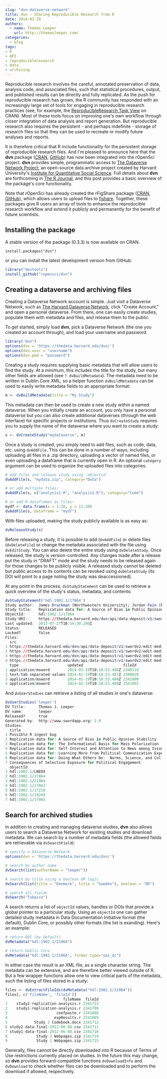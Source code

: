 ```yaml
---
slug: "dvn-dataverse-network"
title: dvn - Sharing Reproducible Research from R
date: 2014-02-20
authors:
  - name: Thomas Leeper
    url: http://thomasleeper.com/
categories:
  - blog
tags:
- R
- API
- reproducibleresearch
- data
- archiving
---
```


Reproducible research involves the careful, annotated preservation of data, analysis code, and associated files, such that statistical procedures, output, and published results can be directly and fully replicated. As the push for reproducible research has grown, the R community has responded with an increasingly large set of tools for engaging in reproducible research practices (see, for example, the [ReproducibleResearch Task View](http://cran.r-project.org/web/views/ReproducibleResearch.html) on CRAN). Most of these tools focus on improving one's own workflow through closer integration of data analysis and report generation. But reproducible research also requires the persistent - and perhaps indefinite - storage of research files so that they can be used to recreate or modify future analyses and reports.

It is therefore critical that R include functionality for the persistent storage of reproducible research files. And I'm pleased to announce here that the **dvn** package ([CRAN](http://cran.r-project.org/web/packages/dvn/index.html), [GitHub](http://ropensci.org/dvn.html)) has now been integrated into the rOpenSci project. **dvn** provides simple, programmatic access to [The Dataverse Network Project](http://thedata.org/), an open-source data archive project created by Harvard University's [Institute for Quantitative Social Science](http://www.iq.harvard.edu/). Full details about **dvn** are forthcoming in [The R Journal](http://journal.r-project.org/), and this post provides a basic overview of the package's core functionality.

Note that rOpenSci has already created the rFigShare package ([CRAN](http://cran.r-project.org/web/packages/rfigshare/index.html), [GitHub](http://ropensci.org/rfigshare.html)), which allows users to upload files to [fishare](http://figshare.com/). Together, these packages give R users an array of tools to enhance the reproducible research workflow and extend it publicly and permanently for the benefit of future scientists.

## Installing the package

A stable version of the package (0.3.3) is now available on CRAN.

```
install.packages("dvn")
```

or you can install the latest development version from GitHub:

```r
library("devtools")
install_github("ropensci/dvn")
```

## Creating a dataverse and archiving files

Creating a Dataverse Network account is simple. Just visit a Dataverse Network, such as [The Harvard Dataverse Network](http://thedata.harvard.edu/dvn/), click "Create Account," and open a personal dataverse. From there, one can easily create studies, populate them with metadata and files, and release them to the public.

To get started, simply load **dvn**, pick a Dataverse Network (the one you created an account through), and load your username and password.

```r
library("dvn")
options(dvn = 'https://thedata.harvard.edu/dvn/')
options(dvn.user = "username")
options(dvn.pwd = "password")
```

Creating a study requires supplying basic metadata that will allow users to find the study. At a minimum, this includes the title for the study, but many other fields are allowed (see `? dvBuildMetadata`). The metadata need to be written in Dublin Core XML, so a helper function `dvBuildMetadata` can be used to easily write metadata fields to an appropriate format:

```r
m <- dvBuildMetadata(title = "My Study")
```

This metadata can then be used to create a new study within a named dataverse. When you initially create an account, you only have a personal dataverse but you can also create additional dataverses (through the web interface) for specific projects or institutions. Thus `dvCreateStudy` requires you to supply the name of the dataverse where you want to create a study:

```r
s <- dvCreateStudy("mydataverse", m)
```

Once a study is created, you simply need to add files, such as code, data, etc. using `dvAddFile`. This can be done in a number of ways, including uploading all files in a .zip directory, uploading a vector of named files, or even uploading a dataframe that is currently open in R. An optional `category` argument can be used to organize the uploaded files into categories.

```r
# add files and release study using `objectid`
dvAddFile(s, "mydata.zip", category="Data")

# or add multiple files:
dvAddFile(s, c("analysis1.R", "analysis2.R"), category="Code")

# or add R dataframes as files:
mydf <- data.frame(x = 1:10, y = 11:20)
dvAddFile(s, dataframe = "mydf")
```

With files uploaded, making the study publicly available is as easy as:

```r
dvReleaseStudy(s)
```

Before releasing a study, it is possible to add (`dvAddFile`) or delete files (`dvDeleteFile`) or change the metadata associated with the file using `dvEditStudy`. You can also delete the entire study using `dvDeleteStudy`. Once released, the study is version-controlled. Any changes made after a release put the study in "DRAFT" mode and the study needs to be released again for those changes to be publicly visible. A released study cannot be deleted but public access to its contents can be revoked using `dvDeleteStudy` (its DOI will point to a page noting the study was deaccessioned).

At any point in the process, `dvStudyStatement` can be used to retrieve a quick overview of the study's status, metadata, and contents:

```r
dvStudyStatement('hdl:1902.1/17864')
Study author:  James Druckman (Northwestern University); Jordan Fein (Northwestern University); Thomas Leeper (Northwestern University)
Study title:   Replication data for: A Source of Bias in Public Opinion Stability
ObjectId:      hdl:1902.1/17864
Study URI:     https://thedata.harvard.edu/dvn/api/data-deposit/v1/swordv2/edit/study/hdl:1902.1/17864
Last updated:  2013-07-27T10:54:30.200Z
Status:        RELEASED
Locked?        false
Files:
  src
1 https://thedata.harvard.edu/dvn/api/data-deposit/v1/swordv2/edit-media/file/2340116/Codebook2011-05-04.doc
2 https://thedata.harvard.edu/dvn/api/data-deposit/v1/swordv2/edit-media/file/2309028/Data.tab
3 https://thedata.harvard.edu/dvn/api/data-deposit/v1/swordv2/edit-media/file/2341890/Articles.doc
4 https://thedata.harvard.edu/dvn/api/data-deposit/v1/swordv2/edit-media/file/2341891/Questionnaire.doc
  type                      updated                  fileId
1 application/msword        2014-02-19T10:18:53.486Z 2340116
2 text/tab-separated-values 2014-02-19T10:18:53.487Z 2309028
3 application/msword        2014-02-19T10:18:53.488Z 2341890
4 application/msword        2014-02-19T10:18:53.489Z 2341891
```

And `dvUserStudies` can retrieve a listing of all studies in one's dataverse:

```r
dvUserStudies('leeper')
DV Title:      Thomas J. Leeper
DV name:       leeper
Released?      true
Generated by:  http://www.swordapp.org/ 2.0
Studies:
  title
1 Possible R ingest bug
2 Replication data for: A Source of Bias in Public Opinion Stability
3 Replication data for: The Informational Basis for Mass Polarization
4 Replication data for: Self-Interest and Attention to News among Issue Publics
5 Replication data for: Learning More from Political Communication Experiments: The Importance of Pretreatment Effects
6 Replication data for: Doing What Others Do:  Norms, Science, and Collective Action on Global Warming
7 Consequences of Selective Exposure for Political Engagement
  objectId
1 hdl:1902.1/LNEOX
2 hdl:1902.1/17864
3 hdl:1902.1/21964
4 hdl:1902.1/17863
5 hdl:1902.1/17218
6 hdl:1902.1/18249
7 hdl:1902.1/17865
```

## Search for archived studies

In addition to creating and managing dataverse studies, **dvn** also allows users to search a Dataverse Network for existing studies and download metadata. We can search by a number of metadata fields (the allowed fields are retrievable via `dvSearchField`):

```r
# specify a Dataverse Network
options(dvn = 'https://thedata.harvard.edu/dvn/')

# search by author name
dvSearch(list(authorName = "leeper"))

# search by title using a boolean OR logic
dvSearch(list(title = "Denmark", title = "Sweden"), boolean = "OR")

# search all fields
dvSearch("Tobacco")
```

A search returns a list of `objectId` values, handles or DOIs that provide a global pointer to a particular study. Using an `objectId` one can gather detailed study metadata in Data Documentation Initiative format (the default), Dublin Core, or possibly other formats (the list is exanding). Here's an example:

```r
# return DDI (by default)
dvMetadata("hdl:1902.1/21964")

# return Dublic Core
dvMetadata("hdl:1902.1/21964", format.type="oai_dc")
```

In either case the result is an XML file, as a single character string. The metadata can be extensive, and are therefore better viewed outside of R. But a few wrapper functions allow one to view critical parts of the metadata, such the listing of files stored in a study:

```r
files <- dvExtractFileIds(dvMetadata("hdl:1902.1/21964"))
files[, c('fileName', 'fileId')]
                          fileName  fileId
1    study2-replication-analysis.r 2341713
2    study1-replication-analysis.r 2341709
3                      coefpaste.r 2341888
4                     expResults.r 2341889
5            Study 2 Codebook.docx 2341712
6 study2-data-final-2012-06-08.csv 2341711
7 study1-data-final-2012-06-08.csv 2341710
8             Study 2 Webpages.zip 2341714
9             Study 1 Webpages.zip 2341715
```

Generally, files cannot be directly downloaded into R because of Terms of Use restrictions currently placed on studies. In the future this may change, so **dvn** provides forward-compatible functions `dvDownloadInfo` and `dvDownload` to check whether files can be downloaded and to perform the download if allowed, respectively.

